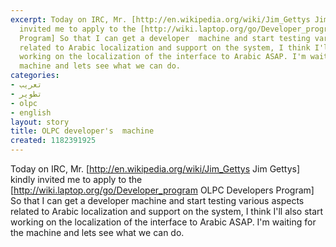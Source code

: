 ```yaml
---
excerpt: Today on IRC, Mr. [http://en.wikipedia.org/wiki/Jim_Gettys Jim Gettys] kindly
  invited me to apply to the [http://wiki.laptop.org/go/Developer_program  OLPC Developers
  Program] So that I can get a developer  machine and start testing various aspects
  related to Arabic localization and support on the system, I think I'll also start
  working on the localization of the interface to Arabic ASAP. I'm waiting for the
  machine and lets see what we can do.
categories:
- تعريب
- تطوير
- olpc
- english
layout: story
title: OLPC developer's  machine
created: 1182391925
---
```

Today on IRC, Mr. [http://en.wikipedia.org/wiki/Jim_Gettys Jim Gettys] kindly invited me to apply to the [http://wiki.laptop.org/go/Developer_program  OLPC Developers Program] So that I can get a developer  machine and start testing various aspects related to Arabic localization and support on the system, I think I'll also start working on the localization of the interface to Arabic ASAP. I'm waiting for the machine and lets see what we can do.
